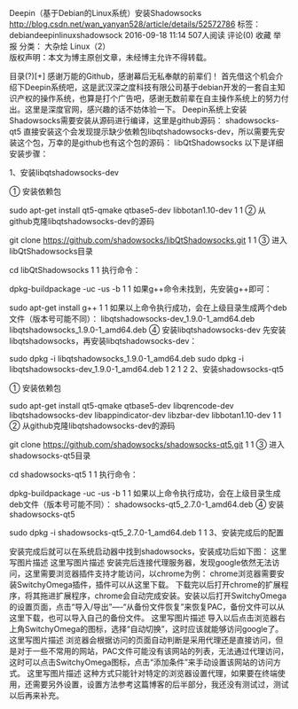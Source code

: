  Deepin（基于Debian的Linux系统）安装Shadowsocks
http://blog.csdn.net/wan_yanyan528/article/details/52572786
标签： debiandeepinlinuxshadowsock
2016-09-18 11:14 507人阅读 评论(0) 收藏 举报
 分类： 大杂烩  Linux（2）  
版权声明：本文为博主原创文章，未经博主允许不得转载。

目录(?)[+]
感谢万能的Github，感谢幕后无私奉献的前辈们！ 
首先借这个机会介绍下Deepin系统吧，这是武汉深之度科技有限公司基于debian开发的一套自主知识产权的操作系统，也算是打个广告吧，感谢无数前辈在自主操作系统上的努力付出。这里是深度官网，感兴趣的话不妨体验一下。 
Deepin系统上安装Shadowsocks需要安装从源码进行编译，这里是github源码： 
shadowsocks-qt5 
直接安装这个会发现提示缺少依赖包libqtshadowsocks-dev，所以需要先安装这个包，万幸的是github也有这个包的源码： 
libQtShadowsocks 
以下是详细安装步骤：

1、安装libqtshadowsocks-dev

① 安装依赖包

sudo apt-get install qt5-qmake qtbase5-dev libbotan1.10-dev
1
1
② 从github克隆libqtshadowsocks-dev的源码

git clone https://github.com/shadowsocks/libQtShadowsocks.git
1
1
③ 进入libQtShadowsocks目录

cd libQtShadowsocks
1
1
执行命令：

dpkg-buildpackage -uc -us -b
1
1
如果g++命令未找到，先安装g++即可：

sudo apt-get install g++
1
1
如果以上命令执行成功，会在上级目录生成两个deb文件（版本号可能不同）： 
libqtshadowsocks-dev_1.9.0-1_amd64.deb 
libqtshadowsocks_1.9.0-1_amd64.deb 
④ 安装libqtshadowsocks-dev 
先安装libqtshadowsocks，再安装libqtshadowsocks-dev：

sudo dpkg -i libqtshadowsocks_1.9.0-1_amd64.deb
sudo dpkg -i libqtshadowsocks-dev_1.9.0-1_amd64.deb
1
2
1
2
2、安装shadowsocks-qt5

① 安装依赖包

sudo apt-get install qt5-qmake qtbase5-dev libqrencode-dev libqtshadowsocks-dev libappindicator-dev libzbar-dev libbotan1.10-dev
1
1
② 从github克隆libqtshadowsocks-dev的源码

git clone https://github.com/shadowsocks/shadowsocks-qt5.git
1
1
③ 进入shadowsocks-qt5目录

cd shadowsocks-qt5
1
1
执行命令：

dpkg-buildpackage -uc -us -b
1
1
如果以上命令执行成功，会在上级目录生成deb文件（版本号可能不同）： 
shadowsocks-qt5_2.7.0-1_amd64.deb 
④ 安装shadowsocks-qt5

sudo dpkg -i shadowsocks-qt5_2.7.0-1_amd64.deb
1
1
3、安装完成后的配置

安装完成后就可以在系统启动器中找到shadowsocks，安装成功后如下图： 
这里写图片描述
这里写图片描述 
安装完后连接代理服务器，发现google依然无法访问，这里需要浏览器插件支持才能访问，以chrome为例： 
chrome浏览器需要安装SwitchyOmega插件，插件可以从这里下载。 
下载完以后打开chrome的扩展程序，将其拖进扩展程序，chrome会自动完成安装。安装以后打开SwitchyOmega的设置页面，点击“导入/导出”—-“从备份文件恢复”来恢复PAC，备份文件可以从这里下载，也可以导入自己的备份文件。 
这里写图片描述
导入以后点击浏览器右上角SwitchyOmega的图标，选择“自动切换”，这时应该就能够访问google了。 
这里写图片描述 
浏览器会根据访问的页面自动判断是采用代理还是直接访问，但是对于一些不常用的网站，PAC文件可能没有该网站的列表，无法通过代理访问，这时可以点击SwitchyOmega图标，点击“添加条件”来手动设置该网站的访问方式。 
这里写图片描述 
这种方式只能针对特定的浏览器设置代理，如果要在终端使用，还需要另外设置，设置方法参考这篇博客的后半部分，我还没有测试过，测试以后再来补充。
